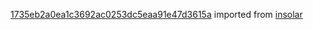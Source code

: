 [1735eb2a0ea1c3692ac0253dc5eaa91e47d3615a](https://github.com/insolar/insolar/commit/1735eb2a0ea1c3692ac0253dc5eaa91e47d3615a) imported from [insolar](https://github.com/insolar/insolar)
